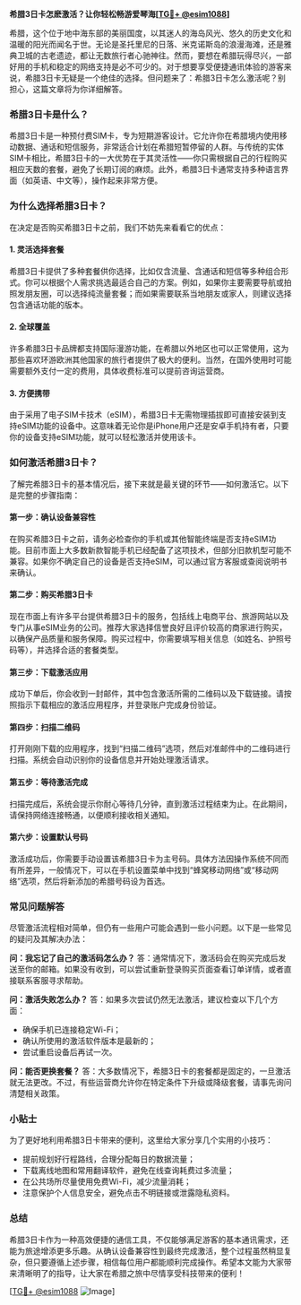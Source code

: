 **希腊3日卡怎麽激活？让你轻松畅游爱琴海[[TG💪+ @esim1088](https://t.me/s/esim1088)]**

希腊，这个位于地中海东部的美丽国度，以其迷人的海岛风光、悠久的历史文化和温暖的阳光而闻名于世。无论是圣托里尼的日落、米克诺斯岛的浪漫海滩，还是雅典卫城的古老遗迹，都让无数旅行者心驰神往。然而，要想在希腊玩得尽兴，一部好用的手机和稳定的网络支持是必不可少的。对于想要享受便捷通讯体验的游客来说，希腊3日卡无疑是一个绝佳的选择。但问题来了：希腊3日卡怎么激活呢？别担心，这篇文章将为你详细解答。

### 希腊3日卡是什么？

希腊3日卡是一种预付费SIM卡，专为短期游客设计。它允许你在希腊境内使用移动数据、通话和短信服务，非常适合计划在希腊短暂停留的人群。与传统的实体SIM卡相比，希腊3日卡的一大优势在于其灵活性——你只需根据自己的行程购买相应天数的套餐，避免了长期订阅的麻烦。此外，希腊3日卡通常支持多种语言界面（如英语、中文等），操作起来非常方便。

### 为什么选择希腊3日卡？

在决定是否购买希腊3日卡之前，我们不妨先来看看它的优点：

#### 1. 灵活选择套餐
希腊3日卡提供了多种套餐供你选择，比如仅含流量、含通话和短信等多种组合形式。你可以根据个人需求挑选最适合自己的方案。例如，如果你主要需要导航或拍照发朋友圈，可以选择纯流量套餐；而如果需要联系当地朋友或家人，则建议选择包含通话功能的版本。

#### 2. 全球覆盖
许多希腊3日卡品牌都支持国际漫游功能，在希腊以外地区也可以正常使用，这为那些喜欢环游欧洲其他国家的旅行者提供了极大的便利。当然，在国外使用时可能需要额外支付一定的费用，具体收费标准可以提前咨询运营商。

#### 3. 方便携带
由于采用了电子SIM卡技术（eSIM），希腊3日卡无需物理插拔即可直接安装到支持eSIM功能的设备中。这意味着无论你是iPhone用户还是安卓手机持有者，只要你的设备支持eSIM功能，就可以轻松激活并使用该卡。

### 如何激活希腊3日卡？

了解完希腊3日卡的基本情况后，接下来就是最关键的环节——如何激活它。以下是完整的步骤指南：

#### 第一步：确认设备兼容性
在购买希腊3日卡之前，请务必检查你的手机或其他智能终端是否支持eSIM功能。目前市面上大多数新款智能手机已经配备了这项技术，但部分旧款机型可能不兼容。如果你不确定自己的设备是否支持eSIM，可以通过官方客服或查阅说明书来确认。

#### 第二步：购买希腊3日卡
现在市面上有许多平台提供希腊3日卡的服务，包括线上电商平台、旅游网站以及专门从事eSIM业务的公司。推荐大家选择信誉良好且评价较高的商家进行购买，以确保产品质量和服务保障。购买过程中，你需要填写相关信息（如姓名、护照号码等），并选择合适的套餐类型。

#### 第三步：下载激活应用
成功下单后，你会收到一封邮件，其中包含激活所需的二维码以及下载链接。请按照指示下载相应的激活应用程序，并登录账户完成身份验证。

#### 第四步：扫描二维码
打开刚刚下载的应用程序，找到“扫描二维码”选项，然后对准邮件中的二维码进行扫描。系统会自动识别你的设备信息并开始处理激活请求。

#### 第五步：等待激活完成
扫描完成后，系统会提示你耐心等待几分钟，直到激活过程结束为止。在此期间，请保持网络连接畅通，以便顺利接收相关通知。

#### 第六步：设置默认号码
激活成功后，你需要手动设置该希腊3日卡为主号码。具体方法因操作系统不同而有所差异，一般情况下，可以在手机设置菜单中找到“蜂窝移动网络”或“移动网络”选项，然后将新添加的希腊号码设为首选。

### 常见问题解答

尽管激活流程相对简单，但仍有一些用户可能会遇到一些小问题。以下是一些常见的疑问及其解决办法：

**问：我忘记了自己的激活码怎么办？**
答：通常情况下，激活码会在购买完成后发送至你的邮箱。如果没有收到，可以尝试重新登录购买页面查看订单详情，或者直接联系客服寻求帮助。

**问：激活失败怎么办？**
答：如果多次尝试仍然无法激活，建议检查以下几个方面：
- 确保手机已连接稳定Wi-Fi；
- 确认所使用的激活软件版本是最新的；
- 尝试重启设备后再试一次。

**问：能否更换套餐？**
答：大多数情况下，希腊3日卡的套餐都是固定的，一旦激活就无法更改。不过，有些运营商允许你在特定条件下升级或降级套餐，请事先询问清楚相关政策。

### 小贴士

为了更好地利用希腊3日卡带来的便利，这里给大家分享几个实用的小技巧：

- 提前规划好行程路线，合理分配每日的数据流量；
- 下载离线地图和常用翻译软件，避免在线查询耗费过多流量；
- 在公共场所尽量使用免费Wi-Fi，减少流量消耗；
- 注意保护个人信息安全，避免点击不明链接或泄露隐私资料。

### 总结

希腊3日卡作为一种高效便捷的通信工具，不仅能够满足游客的基本通讯需求，还能为旅途增添更多乐趣。从确认设备兼容性到最终完成激活，整个过程虽然稍显复杂，但只要遵循上述步骤，相信每位用户都能顺利完成操作。希望本文能为大家带来清晰明了的指导，让大家在希腊之旅中尽情享受科技带来的便利！

[[TG💪+ @esim1088](https://t.me/s/esim1088) ![Image](https://i.postimg.cc/4NQfJmqS/Snipaste-2025-05-13-00-14-12.png)]
